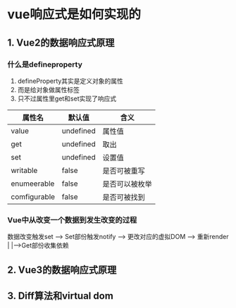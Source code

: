 <!--
 * @Description: 
 * @Autor: Leon
 * @Date: 2020-02-04 18:53:44
 * @LastEditors  : Leon
 * @LastEditTime : 2020-02-04 21:48:05
 -->

# vue响应式是如何实现的

## 1. Vue2的数据响应式原理

### 什么是defineproperty

1. defineProperty其实是定义对象的属性
2. 而是给对象做属性标签
3. 只不过属性里get和set实现了响应式

| 属性名       | 默认值    | 含义           |
| ------------ | --------- | -------------- |
| value        | undefined | 属性值         |
| get          | undefined | 取出           |
| set          | undefined | 设置值         |
| writable     | false     | 是否可被重写   |
| enumeerable  | false     | 是否可以被枚举 |
| comfigurable | false     | 是否可被找到   |

### Vue中从改变一个数据到发生改变的过程

数据改变触发set --> Set部份触发notify --> 更改对应的虚拟DOM --> 重新render
                        |
                        |-->Get部份收集依赖
## 2. Vue3的数据响应式原理

## 3. Diff算法和virtual dom
